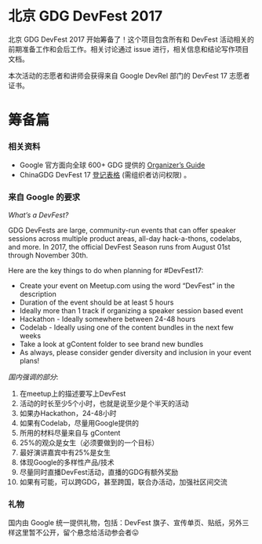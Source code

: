 # 北京 GDG DevFest 2017
北京 GDG DevFest 2017 开始筹备了！这个项目包含所有和 DevFest 活动相关的前期准备工作和会后工作。相关讨论通过 issue 进行，相关信息和结论写作项目文档。

本次活动的志愿者和讲师会获得来自 Google DevRel 部门的 DevFest 17 志愿者证书。

# 筹备篇
### 相关资料
- Google 官方面向全球 600+ GDG 提供的 [Organizer’s Guide](https://docs.google.com/presentation/d/19XKqGQT7NNeoXuZjoFwuGHPBzeTvndLSy5YRXXhIOko/present)
- ChinaGDG DevFest 17 [登记表格](https://docs.google.com/a/google.com/spreadsheets/d/1MWZrpKJE36Se16-2n5YTjzilkJJnLI6pIgLoz8yMK_o/edit?usp=sharing) (需组织者访问权限) 。

### 来自 Google 的要求

*What’s a DevFest?*

GDG DevFests are large, community-run events that can offer speaker sessions across multiple product areas, all-day hack-a-thons, codelabs, and more. In 2017, the official DevFest Season runs from August 01st through November 30th.

Here are the key things to do when planning for #DevFest17:
- Create your event on Meetup.com using the word “DevFest” in the description
- Duration of the event should be at least 5 hours
- Ideally more than 1 track if organizing a speaker session based event
- Hackathon - Ideally somewhere between 24-48 hours
- Codelab - Ideally using one of the content bundles in the next few weeks
- Take a look at gContent folder to see brand new bundles
- As always, please consider gender diversity and inclusion in your event plans!

*国内强调的部分*:
1. 在meetup上的描述要写上DevFest
1. 活动的时长至少5个小时，也就是说至少是个半天的活动
1. 如果办Hackathon，24-48小时
1. 如果有Codelab，尽量用Google提供的
1. 所用的材料尽量来自与 gContent 
1. 25%的观众是女生（必须要做到的一个目标）
1. 最好演讲嘉宾中有25%是女生
1. 体现Google的多样性产品/技术
1. 尽量同时直播DevFest活动，直播的GDG有额外奖励
1. 如果有可能，可以跨GDG，甚至跨国，联合办活动，加强社区间交流

### 礼物
国内由 Google 统一提供礼物，包括：DevFest 旗子、宣传单页、贴纸，另外三样这里暂不公开，留个悬念给活动参会者:stuck_out_tongue:
